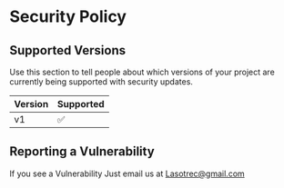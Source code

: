 # Security Policy

## Supported Versions

Use this section to tell people about which versions of your project are
currently being supported with security updates.

| Version | Supported          |
| ------- | ------------------ |
| v1  | :white_check_mark: |


## Reporting a Vulnerability

If you see a Vulnerability Just email us at Lasotrec@gmail.com
